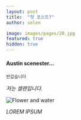 ```yaml
---
layout: post
title:  "첫 포스트?"
author: selen

image: images/pages/20.jpg
featured: true
hidden: true 
---
```






#### Austin scenester...
<small> 반갑습니다 </small>




*저는 셀렌입니다.*



![Flower and water]({{site.baseurl}}/images/pages/13.jpg)


*LOREM IPSUM*




